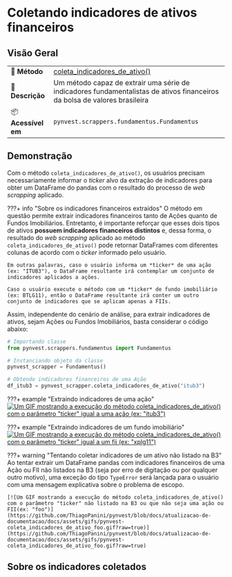 # Coletando indicadores de ativos financeiros

## Visão Geral

| | |
| :-- | :-- |
| 🚀 **Método** | [coleta_indicadores_de_ativo()](../../mkdocstrings/scrappers/fundamentus.md/#pynvest.scrappers.fundamentus.Fundamentus.coleta_indicadores_de_ativo) |
| 📄 **Descrição** | Um método capaz de extrair uma série de indicadores fundamentalistas de ativos financeiros da bolsa de valores brasileira |
| 📦 **Acessível em** | `pynvest.scrappers.fundamentus.Fundamentus` |

## Demonstração

Com o método `coleta_indicadores_de_ativo()`, os usuários precisam necessariamente informar o *ticker* alvo da extração de indicadores para obter um DataFrame do pandas com o resultado do processo de *web scrapping* aplicado.

???+ info "Sobre os indicadores financeiros extraídos"
    O método em questão permite extrair indicadores financeiros tanto de Ações quanto de Fundos Imobiliários. Entretanto, é importante reforçar que esses dois tipos de ativos **possuem indicadores financeiros distintos** e, dessa forma, o resultado do *web scrapping* aplicado ao método `coleta_indicadores_de_ativo()` pode retornar DataFrames com diferentes colunas de acordo com o *ticker* informado pelo usuário.

    Em outras palavras, caso o usuário informa um *ticker* de uma ação (ex: "ITUB3"), o DataFrame resultante irá contemplar um conjunto de indicadores aplicados a ações.

    Caso o usuário execute o método com um *ticker* de fundo imobiliário (ex: BTLG11), então o DataFrame resultante irá conter um outro conjunto de indicadores que se aplicam apenas a FIIs.

Assim, independente do cenário de análise, para extrair indicadores de ativos, sejam Ações ou Fundos Imobiliários, basta considerar o código abaixo:

```python
# Importando classe
from pynvest.scrappers.fundamentus import Fundamentus

# Instanciando objeto da classe
pynvest_scrapper = Fundamentus()

# Obtendo indicadores financeiros de uma Ação
df_itub3 = pynvest_scrapper.coleta_indicadores_de_ativo("itub3")
```

???+ example "Extraindo indicadores de uma ação"
    [![Um GIF mostrando a execução do método coleta_indicadores_de_ativo() com o parâmetro "ticker" igual a uma ação (ex: "itub3")](https://github.com/ThiagoPanini/pynvest/blob/docs/atualizacao-de-documentacao/docs/assets/gifs/pynvest-coleta_indicadores_de_ativo_acao.gif?raw=true)](https://github.com/ThiagoPanini/pynvest/blob/docs/atualizacao-de-documentacao/docs/assets/gifs/pynvest-coleta_indicadores_de_ativo_acao.gif?raw=true)


???+ example "Extraindo indicadores de um fundo imobiliário"
    [![Um GIF mostrando a execução do método coleta_indicadores_de_ativo() com o parâmetro "ticker" igual a um fii (ex: "xplg11")](https://github.com/ThiagoPanini/pynvest/blob/docs/atualizacao-de-documentacao/docs/assets/gifs/pynvest-coleta_indicadores_de_ativo_fii.gif?raw=true)](https://github.com/ThiagoPanini/pynvest/blob/docs/atualizacao-de-documentacao/docs/assets/gifs/pynvest-coleta_indicadores_de_ativo_fii.gif?raw=true)


???+ warning "Tentando coletar indicadores de um ativo não listado na B3"
    Ao tentar extrair um DataFrame pandas com indicadores financeiros de uma Ação ou FII não listados na B3 (seja por erro de digitação ou por qualquer outro motivo), uma exceção do tipo `TypeError` será lançada para o usuário com uma mensagem explicativa sobre o problema de escopo.

    [![Um GIF mostrando a execução do método coleta_indicadores_de_ativo() com o parâmetro "ticker" não listado na B3 ou que não seja uma ação ou FII(ex: "foo")](https://github.com/ThiagoPanini/pynvest/blob/docs/atualizacao-de-documentacao/docs/assets/gifs/pynvest-coleta_indicadores_de_ativo_foo.gif?raw=true)](https://github.com/ThiagoPanini/pynvest/blob/docs/atualizacao-de-documentacao/docs/assets/gifs/pynvest-coleta_indicadores_de_ativo_foo.gif?raw=true)


## Sobre os indicadores coletados

